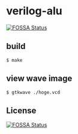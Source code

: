 # verilog-alu
[![FOSSA Status](https://app.fossa.io/api/projects/git%2Bgithub.com%2Fonokatio%2Fverilog-alu.svg?type=shield)](https://app.fossa.io/projects/git%2Bgithub.com%2Fonokatio%2Fverilog-alu?ref=badge_shield)


## build

```
$ make
```

## view wave image

```
$ gtkwave ./hoge.vcd
```


## License
[![FOSSA Status](https://app.fossa.io/api/projects/git%2Bgithub.com%2Fonokatio%2Fverilog-alu.svg?type=large)](https://app.fossa.io/projects/git%2Bgithub.com%2Fonokatio%2Fverilog-alu?ref=badge_large)